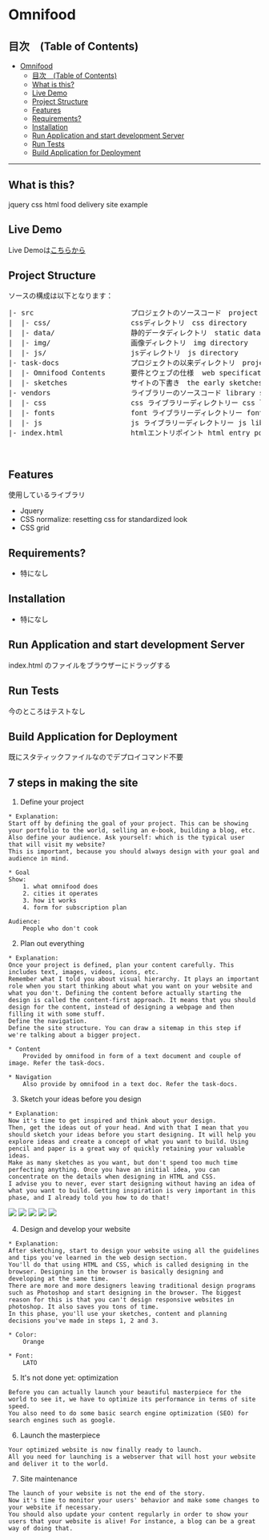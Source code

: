 # Omnifood 

## 目次　(Table of Contents)
- [Omnifood](#omnifood)
  - [目次　(Table of Contents)](#%e7%9b%ae%e6%ac%a1-table-of-contents)
  - [What is this?](#what-is-this)
  - [Live Demo](#live-demo)
  - [Project Structure](#project-structure)
  - [Features](#features)
  - [Requirements?](#requirements)
  - [Installation](#installation)
  - [Run Application and start development Server](#run-application-and-start-development-server)
  - [Run Tests](#run-tests)
  - [Build Application for Deployment](#build-application-for-deployment)

---

## What is this?
jquery css html food delivery site example

## Live Demo

Live Demoは[こちらから](https://omnifood-4abd8.firebaseapp.com)

## Project Structure
ソースの構成は以下となります：
<pre>
|- src                       プロジェクトのソースコード　project source code
|  |- css/                   cssディレクトリ　css directory
|  |- data/                  静的データディレクトリ　static data directory
|  |- img/                   画像ディレクトリ　img directory
|  |- js/                    jsディレクトリ　js directory
|- task-docs                 プロジェクトの以来ディレクトリ　project task dir
|  |- Omnifood Contents      要件とウェブの仕様  web specifications
|  |- sketches               サイトの下書き　the early sketches for the whole website
|- vendors                   ライブラリーのソースコード library source code
|  |- css                    css ライブラリーディレクトリー css library directory
|  |- fonts                  font ライブラリーディレクトリー font library directory
|  |- js                     js ライブラリーディレクトリー js library directory
|- index.html                htmlエントリポイント html entry point


</pre>

## Features
使用しているライブラリ
- Jquery
- CSS normalize: resetting css for standardized look 
- CSS grid 


## Requirements?
- 特になし

## Installation
- 特になし

## Run Application and start development Server
index.html のファイルをブラウザーにドラッグする

## Run Tests
 今のところはテストなし

## Build Application for Deployment
 既にスタティックファイルなのでデプロイコマンド不要

## 7 steps in making the site
1. Define your project
```
* Explanation:
Start off by defining the goal of your project. This can be showing your portfolio to the world, selling an e-book, building a blog, etc.
Also define your audience. Ask yourself: which is the typical user that will visit my website?
This is important, because you should always design with your goal and audience in mind.

* Goal
Show:
    1. what omnifood does
    2. cities it operates
    3. how it works
    4. form for subscription plan

Audience:
    People who don't cook
```
2. Plan out everything
```
* Explanation:
Once your project is defined, plan your content carefully. This includes text, images, videos, icons, etc.
Remember what I told you about visual hierarchy. It plays an important role when you start thinking about what you want on your website and what you don't. Defining the content before actually starting the design is called the content-first approach. It means that you should design for the content, instead of designing a webpage and then filling it with some stuff.
Define the navigation.
Define the site structure. You can draw a sitemap in this step if we're talking about a bigger project.

* Content
    Provided by omnifood in form of a text document and couple of image. Refer the task-docs.

* Navigation
    Also provide by omnifood in a text doc. Refer the task-docs.
```

3. Sketch your ideas before you design
```
* Explanation:
Now it's time to get inspired and think about your design.
Then, get the ideas out of your head. And with that I mean that you should sketch your ideas before you start designing. It will help you explore ideas and create a concept of what you want to build. Using pencil and paper is a great way of quickly retaining your valuable ideas.
Make as many sketches as you want, but don't spend too much time perfecting anything. Once you have an initial idea, you can concentrate on the details when designing in HTML and CSS.
I advise you to never, ever start designing without having an idea of what you want to build. Getting inspiration is very important in this phase, and I already told you how to do that!
```
<img src="./task-docs/sketches/1.png">
<img src="./task-docs/sketches/2.png">
<img src="./task-docs/sketches/3.png">
<img src="./task-docs/sketches/4.png">
<img src="./task-docs/sketches/5.png">

4. Design and develop your website
```
* Explanation:
After sketching, start to design your website using all the guidelines and tips you've learned in the web design section.
You'll do that using HTML and CSS, which is called designing in the browser. Designing in the browser is basically designing and developing at the same time.
There are more and more designers leaving traditional design programs such as Photoshop and start designing in the browser. The biggest reason for this is that you can't design responsive websites in photoshop. It also saves you tons of time.
In this phase, you'll use your sketches, content and planning decisions you've made in steps 1, 2 and 3.

* Color:
    Orange

* Font:
    LATO

```
5. It's not done yet: optimization
```
Before you can actually launch your beautiful masterpiece for the world to see it, we have to optimize its performance in terms of site speed.
You also need to do some basic search engine optimization (SEO) for search engines such as google.
```
6. Launch the masterpiece
```
Your optimized website is now finally ready to launch.
All you need for launching is a webserver that will host your website and deliver it to the world.
```
7. Site maintenance
```
The launch of your website is not the end of the story.
Now it's time to monitor your users' behavior and make some changes to your website if necessary.
You should also update your content regularly in order to show your users that your website is alive! For instance, a blog can be a great way of doing that.
```